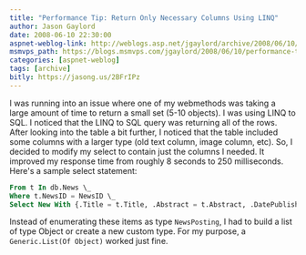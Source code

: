 ```yaml
---
title: "Performance Tip: Return Only Necessary Columns Using LINQ"
author: Jason Gaylord
date: 2008-06-10 22:30:00
aspnet-weblog-link: http://weblogs.asp.net/jgaylord/archive/2008/06/10/performance-tip-return-only-necessary-columns-using-linq.aspx
msmvps_path: https://blogs.msmvps.com/jgaylord/2008/06/10/performance-tip-return-only-necessary-columns-using-linq/
categories: [aspnet-weblog]
tags: [archive]
bitly: https://jasong.us/2BFrIPz
---
```


I was running into an issue where one of my webmethods was taking a large amount of time to return a small set (5-10 objects). I was using LINQ to SQL. I noticed that the LINQ to SQL query was returning all of the rows. After looking into the table a bit further, I noticed that the table included some columns with a larger type (old text column, image column, etc). So, I decided to modify my select to contain just the columns I needed. It improved my response time from roughly 8 seconds to 250 milliseconds. Here's a sample select statement:

```sql
From t In db.News \_
Where t.NewsID = NewsID \_
Select New With {.Title = t.Title, .Abstract = t.Abstract, .DatePublished = t.DatePublished)
```

Instead of enumerating these items as type `NewsPosting`, I had to build a list of type Object or create a new custom type. For my purpose, a `Generic.List(Of Object)` worked just fine.